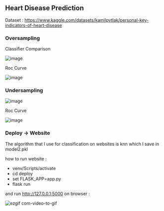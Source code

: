 ## Heart Disease Prediction

Dataset : https://www.kaggle.com/datasets/kamilpytlak/personal-key-indicators-of-heart-disease

### Oversampling

Classifier Comparison

![image](https://github.com/Maoelan/heart-disease-prediction/assets/58927608/5f9591a9-cbef-463e-8b9d-8300784f7f23)

Roc Curve

![image](https://github.com/Maoelan/heart-disease-prediction/assets/58927608/212c9c83-087f-4dfb-aa40-961425fbbbc4)

### Undersampling

![image](https://github.com/Maoelan/heart-disease-prediction/assets/58927608/380dd871-3c1f-403b-9d61-8eccd7f188d9)

Roc Curve

![image](https://github.com/Maoelan/heart-disease-prediction/assets/58927608/33b3ed28-dfd3-4bc3-b66b-4a2af039258f)

### Deploy -> Website

The algorithm that I use for classification on websites is knn which I save in model2.pkl

how to run website :

- venv/Scripts/activate
- cd deploy
- set FLASK_APP=app.py
- flask run

and run http://127.0.0.1:5000 on browser :

![ezgif com-video-to-gif](https://github.com/Maoelan/heart-disease-prediction/assets/58927608/cc10a0c4-b41a-43e1-9cf2-c12e304190ac)






